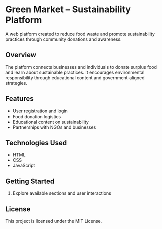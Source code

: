 # Green Market – Sustainability Platform

A web platform created to reduce food waste and promote sustainability practices through community donations and awareness.

## Overview
The platform connects businesses and individuals to donate surplus food and learn about sustainable practices. It encourages environmental responsibility through educational content and government-aligned strategies.

## Features
- User registration and login
- Food donation logistics
- Educational content on sustainability
- Partnerships with NGOs and businesses

## Technologies Used
- HTML
- CSS
- JavaScript

## Getting Started
1. Explore available sections and user interactions

## License
This project is licensed under the MIT License.
